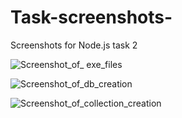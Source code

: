 # Task-screenshots-
Screenshots for Node.js task 2

![Screenshot_of_ exe_files](https://user-images.githubusercontent.com/57866484/78183258-80369f80-745f-11ea-9cf0-2d5ac54446c5.PNG)

![Screenshot_of_db_creation](https://user-images.githubusercontent.com/57866484/78183217-6eed9300-745f-11ea-8bd3-b646a610ddf1.PNG)

![Screenshot_of_collection_creation](https://user-images.githubusercontent.com/57866484/78183240-7745ce00-745f-11ea-8322-9e6e74e04194.PNG)

